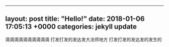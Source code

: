 
---
layout: post
title:  "Hello!"
date:   2018-01-06 17:05:13 +0000
categories: jekyll update
---

滴滴滴滴滴滴滴滴滴滴
打发打发的发达发大法师地方
打发打发的发达发的发生的
